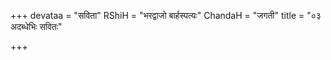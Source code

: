 +++
devataa = "सविता"
RShiH = "भरद्वाजो बार्हस्पत्यः"
ChandaH = "जगती"
title = "०३ अदब्धेभिः सवितः"

+++
